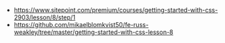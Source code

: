 * https://www.sitepoint.com/premium/courses/getting-started-with-css-2903/lesson/8/step/1
* https://github.com/mikaelblomkvist50/fe-russ-weakley/tree/master/getting-started-with-css-lesson-8
